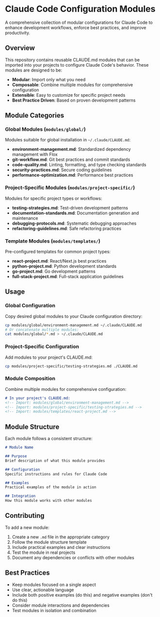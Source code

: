 # Claude Code Configuration Modules

A comprehensive collection of modular configurations for Claude Code to enhance development workflows, enforce best practices, and improve productivity.

## Overview

This repository contains reusable CLAUDE.md modules that can be imported into your projects to configure Claude Code's behavior. These modules are designed to be:

- **Modular**: Import only what you need
- **Composable**: Combine multiple modules for comprehensive configuration
- **Extensible**: Easy to customize for specific project needs
- **Best Practice Driven**: Based on proven development patterns

## Module Categories

### Global Modules (`modules/global/`)
Modules suitable for global installation in `~/.claude/CLAUDE.md`:
- **environment-management.md**: Standardized dependency management with Flox
- **git-workflow.md**: Git best practices and commit standards
- **code-quality.md**: Linting, formatting, and type checking standards
- **security-practices.md**: Secure coding guidelines
- **performance-optimization.md**: Performance best practices

### Project-Specific Modules (`modules/project-specific/`)
Modules for specific project types or workflows:
- **testing-strategies.md**: Test-driven development patterns
- **documentation-standards.md**: Documentation generation and maintenance
- **debugging-protocols.md**: Systematic debugging approaches
- **refactoring-guidelines.md**: Safe refactoring practices

### Template Modules (`modules/templates/`)
Pre-configured templates for common project types:
- **react-project.md**: React/Next.js best practices
- **python-project.md**: Python development standards
- **go-project.md**: Go development patterns
- **full-stack-project.md**: Full-stack application guidelines

## Usage

### Global Configuration
Copy desired global modules to your Claude configuration directory:
```bash
cp modules/global/environment-management.md ~/.claude/CLAUDE.md
# Or concatenate multiple modules:
cat modules/global/*.md > ~/.claude/CLAUDE.md
```

### Project-Specific Configuration
Add modules to your project's CLAUDE.md:
```bash
cp modules/project-specific/testing-strategies.md ./CLAUDE.md
```

### Module Composition
Combine multiple modules for comprehensive configuration:
```markdown
# In your project's CLAUDE.md:
<!-- Import: modules/global/environment-management.md -->
<!-- Import: modules/project-specific/testing-strategies.md -->
<!-- Import: modules/templates/react-project.md -->
```

## Module Structure

Each module follows a consistent structure:
```markdown
# Module Name

## Purpose
Brief description of what this module provides

## Configuration
Specific instructions and rules for Claude Code

## Examples
Practical examples of the module in action

## Integration
How this module works with other modules
```

## Contributing

To add a new module:
1. Create a new `.md` file in the appropriate category
2. Follow the module structure template
3. Include practical examples and clear instructions
4. Test the module in real projects
5. Document any dependencies or conflicts with other modules

## Best Practices

- Keep modules focused on a single aspect
- Use clear, actionable language
- Include both positive examples (do this) and negative examples (don't do this)
- Consider module interactions and dependencies
- Test modules in isolation and combination